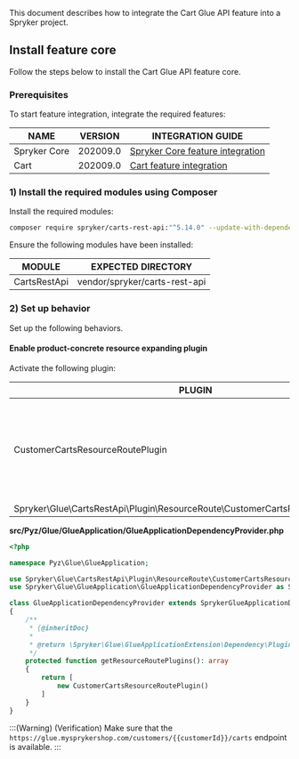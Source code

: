 This document describes how to integrate the Cart Glue API feature into a Spryker project.

## Install feature core

Follow the steps below to install the Cart Glue API feature core.

### Prerequisites

To start feature integration, integrate the required features:

| NAME | VERSION | INTEGRATION GUIDE |
|-|-|-|
| Spryker Core | 202009.0 | [Spryker Core feature integration](https://documentation.spryker.com/docs/spryker-core-feature-integration)| Spryker  |
| Cart | 202009.0 | [Cart feature integration](https://documentation.spryker.com/docs/cart-feature-integration) |

### 1) Install the required modules using Composer

Install the required modules:

```bash
composer require spryker/carts-rest-api:"^5.14.0" --update-with-dependencies
```
Ensure the following modules have been installed:

| MODULE | EXPECTED DIRECTORY |
|-|-|
| CartsRestApi | vendor/spryker/carts-rest-api |

### 2) Set up behavior

Set up the following behaviors.

#### Enable product-concrete resource expanding plugin

Activate the following plugin:

| PLUGIN | SPECIFICATION | PREREQUISITES | NAMESPACE |
|-|-|-|-|
| CustomerCartsResourceRoutePlugin | Configuration for resource routing, how HTTP methods map to controller actions, and if actions are protected. |   | 	
Spryker\Glue\CartsRestApi\Plugin\ResourceRoute\CustomerCartsResourceRoutePlugin |

**src/Pyz/Glue/GlueApplication/GlueApplicationDependencyProvider.php**

```php
<?php

namespace Pyz\Glue\GlueApplication;

use Spryker\Glue\CartsRestApi\Plugin\ResourceRoute\CustomerCartsResourceRoutePlugin;
use Spryker\Glue\GlueApplication\GlueApplicationDependencyProvider as SprykerGlueApplicationDependencyProvider;

class GlueApplicationDependencyProvider extends SprykerGlueApplicationDependencyProvider
{
    /**
     * {@inheritDoc}
     *
     * @return \Spryker\Glue\GlueApplicationExtension\Dependency\Plugin\ResourceRoutePluginInterface[]
     */
    protected function getResourceRoutePlugins(): array
    {
        return [
            new CustomerCartsResourceRoutePlugin()
        ]
    }
}
```

:::(Warning) (Verification)
Make sure that the `https://glue.mysprykershop.com/customers/{{customerId}}/carts` endpoint is available.
:::